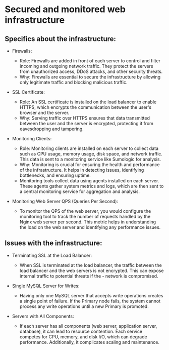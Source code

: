 # Secured and monitored web infrastructure

## Specifics about the infrastructure:

- Firewalls:
    - Role: Firewalls are added in front of each server to control and filter incoming and outgoing network traffic. They protect the servers from unauthorized access, DDoS attacks, and other security threats.
    - Why: Firewalls are essential to secure the infrastructure by allowing only legitimate traffic and blocking malicious traffic.

- SSL Certificate:
    - Role: An SSL certificate is installed on the load balancer to enable HTTPS, which encrypts the communication between the user's browser and the server.
    - Why: Serving traffic over HTTPS ensures that data transmitted between the user and the server is encrypted, protecting it from eavesdropping and tampering.

- Monitoring Clients:
    - Role: Monitoring clients are installed on each server to collect data such as CPU usage, memory usage, disk space, and network traffic. This data is sent to a monitoring service like Sumologic for analysis.
    - Why: Monitoring is crucial for ensuring the health and performance of the infrastructure. It helps in detecting issues, identifying bottlenecks, and ensuring uptime.
    - Monitoring tools collect data using agents installed on each server. These agents gather system metrics and logs, which are then sent to a central monitoring service for aggregation and analysis.

- Monitoring Web Server QPS (Queries Per Second):
    - To monitor the QPS of the web server, you would configure the monitoring tool to track the number of requests handled by the Nginx web server per second. This metric helps in understanding the load on the web server and identifying any performance issues.


## Issues with the infrastructure:

- Terminating SSL at the Load Balancer:
    - When SSL is terminated at the load balancer, the traffic between the load balancer and the web servers is not encrypted. This can expose internal traffic to potential threats if the -
        network is compromised.

- Single MySQL Server for Writes:
    - Having only one MySQL server that accepts write operations creates a single point of failure. If the Primary node fails, the system cannot process any write operations until a new Primary is promoted.

- Servers with All Components:
    - If each server has all components (web server, application server, database), it can lead to resource contention. Each service competes for CPU, memory, and disk I/O, which can degrade performance. Additionally, it complicates scaling and maintenance.
